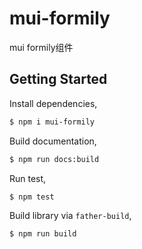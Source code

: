 # mui-formily
mui formily组件

## Getting Started

Install dependencies,

```bash
$ npm i mui-formily
```


Build documentation,

```bash
$ npm run docs:build
```

Run test,

```bash
$ npm test
```

Build library via `father-build`,

```bash
$ npm run build
```
